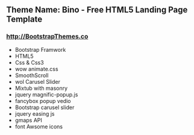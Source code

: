 ## Theme Name: Bino - Free HTML5 Landing Page Template
### http://BootstrapThemes.co
* Bootstrap Framwork
* HTML5 
* Css & Css3
* wow animate.css
* SmoothScroll
* wol Carusel Slider
* Mixtub with masonry
* jquery magnific-popup.js
* fancybox popup vedio
* Bootstrap carusel slider
* jquery easing js
* gmaps API
* font Awsome icons
